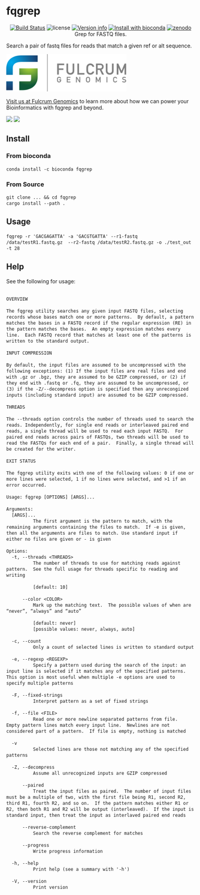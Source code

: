# fqgrep

<p align="center">
  <a href="https://github.com/fulcrumgenomics/fqgrep/actions?query=workflow%3ACheck"><img src="https://github.com/fulcrumgenomics/fqgrep/workflows/Check/badge.svg" alt="Build Status"></a>
  <img src="https://img.shields.io/crates/l/fqgrep.svg" alt="license">
  <a href="https://crates.io/crates/fqgrep"><img src="https://img.shields.io/crates/v/fqgrep.svg?colorB=319e8c" alt="Version info"></a>
  <a href="http://bioconda.github.io/recipes/fqgrep/README.html"><img src="https://img.shields.io/badge/install%20with-bioconda-brightgreen.svg?style=flat" alt="Install with bioconda"></a>
  <a href="https://doi.org/10.5281/zenodo.14985002"><img src="https://zenodo.org/badge/416465549.svg" alt="zenodo"></a>
  <br>
  Grep for FASTQ files.
</p>

Search a pair of fastq files for reads that match a given ref or alt sequence.

<p>
<a href float="left"="https://fulcrumgenomics.com"><img src=".github/logos/fulcrumgenomics.svg" alt="Fulcrum Genomics" height="100"/></a>
</p>

[Visit us at Fulcrum Genomics](www.fulcrumgenomics.com) to learn more about how we can power your Bioinformatics with fqgrep and beyond.

<a href="mailto:contact@fulcrumgenomics.com?subject=[GitHub inquiry]"><img src="https://img.shields.io/badge/Email_us-brightgreen.svg?&style=for-the-badge&logo=gmail&logoColor=white"/></a>
<a href="https://www.fulcrumgenomics.com"><img src="https://img.shields.io/badge/Visit_Us-blue.svg?&style=for-the-badge&logo=wordpress&logoColor=white"/></a>

## Install

### From bioconda

```console
conda install -c bioconda fqgrep
```

### From Source

```console 
git clone ... && cd fqgrep
cargo install --path .
```

## Usage

```console
fqgrep -r 'GACGAGATTA' -a 'GACGTGATTA' --r1-fastq /data/testR1.fastq.gz  --r2-fastq /data/testR2.fastq.gz -o ./test_out -t 28
```

## Help

See the following for usage:

<!-- start usage -->
```console

OVERVIEW

The fqgrep utility searches any given input FASTQ files, selecting records whose bases match one or more patterns.  By default, a pattern matches the bases in a FASTQ record if the regular expression (RE) in the pattern matches the bases.  An empty expression matches every line.  Each FASTQ record that matches at least one of the patterns is written to the standard output.

INPUT COMPRESSION

By default, the input files are assumed to be uncompressed with the following exceptions: (1) If the input files are real files and end with .gz or .bgz, they are assumed to be GZIP compressed, or (2) if they end with .fastq or .fq, they are assumed to be uncompressed, or (3) if the -Z/--decompress option is specified then any unrecongized inputs (including standard input) are assumed to be GZIP compressed.

THREADS

The --threads option controls the number of threads used to search the reads. Independently, for single end reads or interleaved paired end reads, a single thread will be used to read each input FASTQ.  For paired end reads across pairs of FASTQs, two threads will be used to read the FASTQs for each end of a pair.  Finally, a single thread will be created for the writer.

EXIT STATUS

The fqgrep utility exits with one of the following values: 0 if one or more lines were selected, 1 if no lines were selected, and >1 if an error occurred.

Usage: fqgrep [OPTIONS] [ARGS]...

Arguments:
  [ARGS]...
          The first argument is the pattern to match, with the remaining arguments containing the files to match.  If -e is given, then all the arguments are files to match. Use standard input if either no files are given or - is given

Options:
  -t, --threads <THREADS>
          The number of threads to use for matching reads against pattern.  See the full usage for threads specific to reading and writing
          
          [default: 10]

      --color <COLOR>
          Mark up the matching text.  The possible values of when are “never”, “always” and “auto”
          
          [default: never]
          [possible values: never, always, auto]

  -c, --count
          Only a count of selected lines is written to standard output

  -e, --regexp <REGEXP>
          Specify a pattern used during the search of the input: an input line is selected if it matches any of the specified patterns.  This option is most useful when multiple -e options are used to specify multiple patterns

  -F, --fixed-strings
          Interpret pattern as a set of fixed strings

  -f, --file <FILE>
          Read one or more newline separated patterns from file.  Empty pattern lines match every input line.  Newlines are not considered part of a pattern.  If file is empty, nothing is matched

  -v
          Selected lines are those not matching any of the specified patterns

  -Z, --decompress
          Assume all unrecognized inputs are GZIP compressed

      --paired
          Treat the input files as paired.  The number of input files must be a multiple of two, with the first file being R1, second R2, third R1, fourth R2, and so on.  If the pattern matches either R1 or R2, then both R1 and R2 will be output (interleaved).  If the input is standard input, then treat the input as interlaved paired end reads

      --reverse-complement
          Search the reverse complement for matches

      --progress
          Write progress information

  -h, --help
          Print help (see a summary with '-h')

  -V, --version
          Print version
```
<!-- end usage -->
